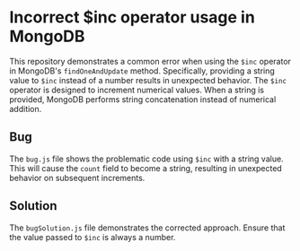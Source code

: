 # Incorrect $inc operator usage in MongoDB
This repository demonstrates a common error when using the `$inc` operator in MongoDB's `findOneAndUpdate` method.  Specifically, providing a string value to `$inc` instead of a number results in unexpected behavior. The `$inc` operator is designed to increment numerical values. When a string is provided, MongoDB performs string concatenation instead of numerical addition. 

## Bug
The `bug.js` file shows the problematic code using `$inc` with a string value.  This will cause the `count` field to become a string, resulting in unexpected behavior on subsequent increments.

## Solution
The `bugSolution.js` file demonstrates the corrected approach.  Ensure that the value passed to `$inc` is always a number.